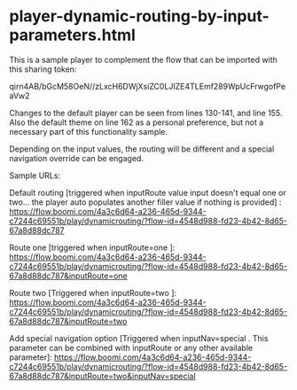 # player-dynamic-routing-by-input-parameters.html
This is a sample player to complement the flow that can be imported with this sharing token:

qirn4AB/bGcM58OeN//zLxcH6DWjXsiZC0LJIZE4TLEmf289WpUcFrwgofPeaVw2

Changes to the default player can be seen from lines 130-141, and line 155. Also the default theme on line 162 as a personal preference, but not a necessary part of this functionality sample.

Depending on the input values, the routing will be different and a special navigation override can be engaged.

Sample URLs:

Default routing [triggered when inputRoute value input doesn't equal one or two... the player auto populates another filler value if nothing is provided] : https://flow.boomi.com/4a3c6d64-a236-465d-9344-c7244c69551b/play/dynamicrouting/?flow-id=4548d988-fd23-4b42-8d65-67a8d88dc787

Route one [triggered when inputRoute=one ]: https://flow.boomi.com/4a3c6d64-a236-465d-9344-c7244c69551b/play/dynamicrouting/?flow-id=4548d988-fd23-4b42-8d65-67a8d88dc787&inputRoute=one

Route two [Triggered when inputRoute=two ]: https://flow.boomi.com/4a3c6d64-a236-465d-9344-c7244c69551b/play/dynamicrouting/?flow-id=4548d988-fd23-4b42-8d65-67a8d88dc787&inputRoute=two

Add special navigation option [Triggered when inputNav=special . This parameter can be combined with inputRoute or any other available parameter]: https://flow.boomi.com/4a3c6d64-a236-465d-9344-c7244c69551b/play/dynamicrouting/?flow-id=4548d988-fd23-4b42-8d65-67a8d88dc787&inputRoute=two&inputNav=special
